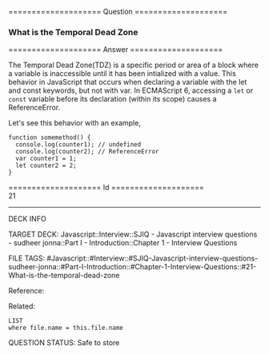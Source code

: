 ==================== Question ====================  

### What is the Temporal Dead Zone  

==================== Answer ====================  

The Temporal Dead Zone(TDZ) is a specific period or area of a block where a variable is inaccessible until it has been intialized with a value. This behavior in JavaScript that occurs when declaring a variable with the let and const keywords, but not with var. In ECMAScript 6, accessing a `let` or `const` variable before its declaration (within its scope) causes a ReferenceError.

Let's see this behavior with an example,

<!-- codeblock-start -->
<pre><code class="hljs language-javascript"><span class="hljs-keyword">function</span> <span class="hljs-title function_">somemethod</span>(<span class="hljs-params"></span>) {
  <span class="hljs-variable language_">console</span>.<span class="hljs-title function_">log</span>(counter1); <span class="hljs-comment">// undefined</span>
  <span class="hljs-variable language_">console</span>.<span class="hljs-title function_">log</span>(counter2); <span class="hljs-comment">// ReferenceError</span>
  <span class="hljs-keyword">var</span> counter1 = <span class="hljs-number">1</span>;
  <span class="hljs-keyword">let</span> counter2 = <span class="hljs-number">2</span>;
}
</code></pre>
<!-- codeblock-end -->

==================== Id ====================  
21

---

DECK INFO

TARGET DECK: Javascript::Interview::SJIQ - Javascript interview questions - sudheer jonna::Part I - Introduction::Chapter 1 - Interview Questions

FILE TAGS: #Javascript::#Interview::#SJIQ-Javascript-interview-questions-sudheer-jonna::#Part-I-Introduction::#Chapter-1-Interview-Questions::#21-What-is-the-temporal-dead-zone

Reference:

Related:

```dataview
LIST
where file.name = this.file.name
```

QUESTION STATUS: Safe to store
